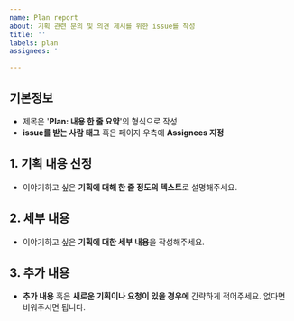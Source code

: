 ```yaml
---
name: Plan report
about: 기획 관련 문의 및 의견 제시를 위한 issue를 작성
title: ''
labels: plan
assignees: ''

---
```


## 기본정보

- 제목은 '**Plan: 내용 한 줄 요약**'의 형식으로 작성
- **issue를 받는 사람 태그** 혹은 페이지 우측에 **Assignees 지정**

## 1. 기획 내용 선정
- 이야기하고 싶은 **기획에 대해 한 줄 정도의 텍스트**로 설명해주세요.

## 2. 세부 내용
- 이야기하고 싶은 **기획에 대한 세부 내용**을 작성해주세요.

## 3. 추가 내용
- **추가 내용** 혹은 **새로운 기획이나 요청이 있을 경우에** 간략하게 적어주세요. 없다면 비워주시면 됩니다.

